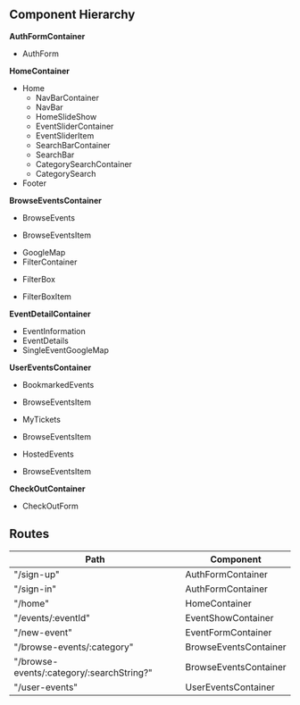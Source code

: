 ## Component Hierarchy

**AuthFormContainer**
- AuthForm

**HomeContainer**
- Home
  + NavBarContainer
   - NavBar
  + HomeSlideShow
  + EventSliderContainer
   - EventSliderItem
  + SearchBarContainer
   - SearchBar
  + CategorySearchContainer
   - CategorySearch
- Footer

**BrowseEventsContainer**
- BrowseEvents
 + BrowseEventsItem
- GoogleMap
- FilterContainer
 + FilterBox
  - FilterBoxItem

**EventDetailContainer**
- EventInformation
- EventDetails
- SingleEventGoogleMap

**UserEventsContainer**
- BookmarkedEvents
 + BrowseEventsItem
- MyTickets
 + BrowseEventsItem
- HostedEvents
 + BrowseEventsItem

**CheckOutContainer**
- CheckOutForm

## Routes

| Path | Component |
| ---  | --------- |
| "/sign-up" | AuthFormContainer |
| "/sign-in" | AuthFormContainer |
| "/home"    | HomeContainer     |
| "/events/:eventId" | EventShowContainer |
| "/new-event" | EventFormContainer |
| "/browse-events/:category" | BrowseEventsContainer |
| "/browse-events/:category/:searchString?" | BrowseEventsContainer |
| "/user-events" | UserEventsContainer |
